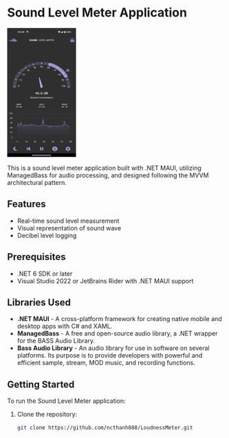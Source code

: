 ﻿# Sound Level Meter Application

<img src="./SoundLevelMeter.jpeg" alt="Sound Level Meter Application" width="160" height="300">


This is a sound level meter application built with .NET MAUI, utilizing ManagedBass for audio processing, and designed following the MVVM architectural pattern.

## Features

- Real-time sound level measurement
- Visual representation of sound wave
- Decibel level logging

## Prerequisites

- .NET 6 SDK or later
- Visual Studio 2022 or JetBrains Rider with .NET MAUI support

## Libraries Used

- **.NET MAUI** - A cross-platform framework for creating native mobile and desktop apps with C# and XAML.
- **ManagedBass** - A free and open-source audio library, a .NET wrapper for the BASS Audio Library.
- **Bass Audio Library** - An audio library for use in software on several platforms. Its purpose is to provide developers with powerful and efficient sample, stream, MOD music, and recording functions.

## Getting Started

To run the Sound Level Meter application:

1. Clone the repository:
   ```bash
   git clone https://github.com/ncthanh088/LoudnessMeter.git
